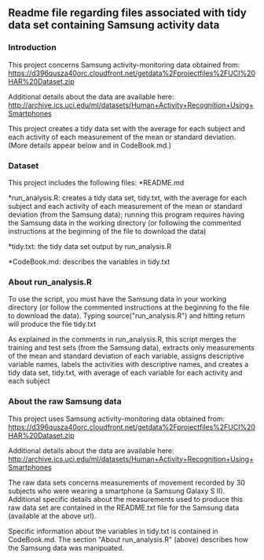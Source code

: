 ## Readme file regarding files associated with tidy data set containing Samsung activity data

### Introduction
This project concerns Samsung activity-monitoring data obtained from: 
https://d396qusza40orc.cloudfront.net/getdata%2Fprojectfiles%2FUCI%20HAR%20Dataset.zip

Additional details about the data are available here:
http://archive.ics.uci.edu/ml/datasets/Human+Activity+Recognition+Using+Smartphones 

This project creates a tidy data set with the average for each subject and each activity of each measurement of the mean or standard deviation.  (More details appear below and in CodeBook.md.)

### Dataset
This project includes the following files:
*README.md

*run_analysis.R: creates a tidy data set, tidy.txt, with the average for each subject and each activity of each measurement of the mean or standard deviation (from the Samsung data); running this program requires having the Samsung data in the working directory (or following the commented instructions at the beginning of the file to download the data)

*tidy.txt: the tidy data set output by run_analysis.R

*CodeBook.md: describes the variables in tidy.txt

### About run_analysis.R

To use the script, you must have the Samsung data in your working directory (or follow the commented instructions at the beginning fo the file to download the data).  Typing source("run_analysis.R") and hitting return will produce the file tidy.txt

As explained in the comments in run_analysis.R, this script merges the training and test sets (from the Samsung data), extracts only measurements of the mean and standard deviation of each variable, assigns descriptive variable names, labels the activities with descriptive names, and creates a tidy data set, tidy.txt, with average of each variable for each activity and each subject

### About the raw Samsung data

This project uses Samsung activity-monitoring data obtained from: 
https://d396qusza40orc.cloudfront.net/getdata%2Fprojectfiles%2FUCI%20HAR%20Dataset.zip

Additional details about the data are available here:
http://archive.ics.uci.edu/ml/datasets/Human+Activity+Recognition+Using+Smartphones

The raw data sets concerns measurements of movement recorded by 30 subjects who were wearing a smartphone (a Samsung Galaxy S II).  Additional specific details about the measurements used to produce this raw data set are contained in the README.txt file for the Samsung data (available at the above url).

Specific information about the variables in tidy.txt is contained in CodeBook.md.  The section "About run_analysis.R" (above) describes how the Samsung data was manipuated.






